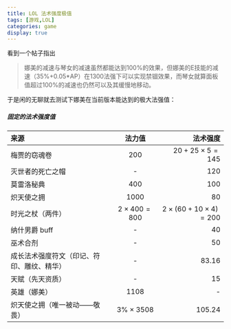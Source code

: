 ```yaml
---
title: LOL 法术强度极值
tags: [游戏,LOL]
categories: game
display: true
---
```


看到一个帖子指出

> 娜美的减速与琴女的减速虽然都能达到100%的效果，但娜美的E技能的减速（35%+0.05*AP）在1300法强下可以实现禁锢效果，而琴女就算面板值超过100%的减速也仍然可以及其缓慢地移动。

于是闲的无聊就去测试下娜美在当前版本能达到的极大法强值：

##### 固定的法术强度值

来源|法力值|法术强度
:--|:--:|--:
梅贾的窃魂卷|200|$20+25\times 5=145$
灭世者的死亡之帽|-|120
莫雷洛秘典|400|100
炽天使之拥|1000|80
时光之杖（两件）|$2\times 400=800$|$2\times(60+10\times 4)=200$
纳什男爵 buff|-|40
巫术合剂|-|50
成长法术强度符文（印记、符印、雕纹、精华）|-|83.16
天赋（先天资质）|-|15
英雄（娜美）|1108|-
炽天使之拥（唯一被动——敬畏）|$3\%\times 3508$|105.24


